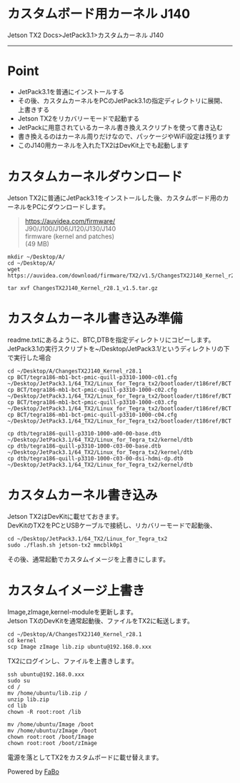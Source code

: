 # カスタムボード用カーネル J140
Jetson TX2 Docs>JetPack3.1>カスタムカーネル J140
<hr>

# Point
* JetPack3.1を普通にインストールする
* その後、カスタムカーネルをPCのJetPack3.1の指定ディレクトリに展開、上書きする
* Jetson TX2をリカバリーモードで起動する
* JetPackに用意されているカーネル書き換えスクリプトを使って書き込む
* 書き換えるのはカーネル周りだけなので、パッケージやWiFi設定は残ります
* このJ140用カーネルを入れたTX2はDevKit上でも起動します

# カスタムカーネルダウンロード
Jetson TX2に普通にJetPack3.1をインストールした後、カスタムボード用のカーネルをPCにダウンロードします。

> https://auvidea.com/firmware/  
> J90/J100/J106/J120/J130/J140  
> firmware (kernel and patches)  
> (49 MB)

```
mkdir ~/Desktop/A/
cd ~/Desktop/A/
wget https://auvidea.com/download/firmware/TX2/v1.5/ChangesTX2J140_Kernel_r28.1_v1.5.tar.gz

tar xvf ChangesTX2J140_Kernel_r28.1_v1.5.tar.gz
```

# カスタムカーネル書き込み準備
readme.txtにあるように、BTC,DTBを指定ディレクトリにコピーします。<br>
JetPack3.1の実行スクリプトを~/Desktop/JetPack3.1/というディレクトリの下で実行した場合<br>
```
cd ~/Desktop/A/ChangesTX2J140_Kernel_r28.1
cp BCT/tegra186-mb1-bct-pmic-quill-p3310-1000-c01.cfg ~/Desktop/JetPack3.1/64_TX2/Linux_for_Tegra_tx2/bootloader/t186ref/BCT
cp BCT/tegra186-mb1-bct-pmic-quill-p3310-1000-c02.cfg ~/Desktop/JetPack3.1/64_TX2/Linux_for_Tegra_tx2/bootloader/t186ref/BCT
cp BCT/tegra186-mb1-bct-pmic-quill-p3310-1000-c03.cfg ~/Desktop/JetPack3.1/64_TX2/Linux_for_Tegra_tx2/bootloader/t186ref/BCT
cp BCT/tegra186-mb1-bct-pmic-quill-p3310-1000-c04.cfg ~/Desktop/JetPack3.1/64_TX2/Linux_for_Tegra_tx2/bootloader/t186ref/BCT

cp dtb/tegra186-quill-p3310-1000-a00-00-base.dtb ~/Desktop/JetPack3.1/64_TX2/Linux_for_Tegra_tx2/kernel/dtb
cp dtb/tegra186-quill-p3310-1000-c03-00-base.dtb ~/Desktop/JetPack3.1/64_TX2/Linux_for_Tegra_tx2/kernel/dtb
cp dtb/tegra186-quill-p3310-1000-c03-00-dsi-hdmi-dp.dtb ~/Desktop/JetPack3.1/64_TX2/Linux_for_Tegra_tx2/kernel/dtb
```

# カスタムカーネル書き込み
Jetson TX2はDevKitに載せておきます。<br>
DevKitのTX2をPCとUSBケーブルで接続し、リカバリーモードで起動後、<br>
```
cd ~/Desktop/JetPack3.1/64_TX2/Linux_for_Tegra_tx2
sudo ./flash.sh jetson-tx2 mmcblk0p1
```
その後、通常起動でカスタムイメージを上書きにします。

# カスタムイメージ上書き
Image,zImage,kernel-moduleを更新します。<br>
Jetson TXのDevKitを通常起動後、ファイルをTX2に転送します。<br>
```
cd ~/Desktop/A/ChangesTX2J140_Kernel_r28.1
cd kernel
scp Image zImage lib.zip ubuntu@192.168.0.xxx
```

TX2にログインし、ファイルを上書きします。
```
ssh ubuntu@192.168.0.xxx
sudo su
cd /
mv /home/ubuntu/lib.zip /
unzip lib.zip
cd lib
chown -R root:root /lib

mv /home/ubuntu/Image /boot
mv /home/ubuntu/zImage /boot
chown root:root /boot/Image
chown root:root /boot/zImage
```

電源を落としてTX2をカスタムボードに載せ替えます。<br>



Powered by [FaBo](http://www.fabo.io)